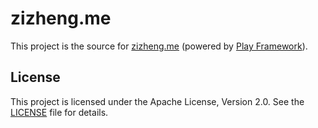 # zizheng.me

This project is the source for [zizheng.me](https://zizheng.me/) (powered by [Play Framework](https://www.playframework.com/)).

## License

This project is licensed under the Apache License, Version 2.0. See the [LICENSE](./LICENSE) file for details.
